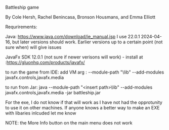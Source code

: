 Battleship game

By Cole Hersh, Rachel Benincasa, Bronson Housmans, and Emma Elliott

Requrirements: 

Java: https://www.java.com/download/ie_manual.jsp
I use 22.0.1 2024-04-16, but later versions should work.  Earlier versions up to a certain point (not sure when) will give issues

JavaFx SDK 12.0.1 (not sure if newer verisons will work) - install at :https://gluonhq.com/products/javafx/

to run the game from IDE: add VM arg : --module-path "<insert path>\lib" --add-modules javafx.controls,javafx.media

to run from Jar: java --module-path "\<insert path>\lib" --add-modules javafx.controls,javafx.media -jar battleship.jar 

For the exe, I do not know if that will work as I have not had the opprotunity to use it on other machines.  If anyone knows a better way to make an EXE with libaries inlcuded let me know

NOTE: the More Info button on the main menu does not work
